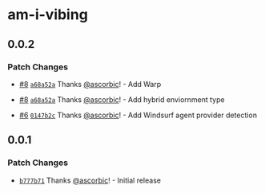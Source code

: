 # am-i-vibing

## 0.0.2

### Patch Changes

- [#8](https://github.com/ascorbic/am-i-vibing/pull/8) [`a68a52a`](https://github.com/ascorbic/am-i-vibing/commit/a68a52a1b4f3e750dac090482b18dbd6111c6ff7) Thanks [@ascorbic](https://github.com/ascorbic)! - Add Warp

- [#8](https://github.com/ascorbic/am-i-vibing/pull/8) [`a68a52a`](https://github.com/ascorbic/am-i-vibing/commit/a68a52a1b4f3e750dac090482b18dbd6111c6ff7) Thanks [@ascorbic](https://github.com/ascorbic)! - Add hybrid enviornment type

- [#6](https://github.com/ascorbic/am-i-vibing/pull/6) [`0147b2c`](https://github.com/ascorbic/am-i-vibing/commit/0147b2c9ae43943266480d796150d42da9cd92dd) Thanks [@ascorbic](https://github.com/ascorbic)! - Add Windsurf agent provider detection

## 0.0.1

### Patch Changes

- [`b777b71`](https://github.com/ascorbic/am-i-vibing/commit/b777b7171f1a396a254196a8587e7c72e8f9fbb0) Thanks [@ascorbic](https://github.com/ascorbic)! - Initial release

